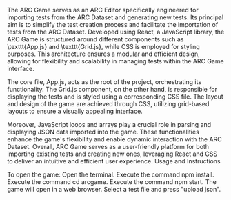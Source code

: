 The ARC Game  serves as an ARC Editor specifically engineered for importing tests from the ARC Dataset and generating new tests. Its principal aim is to simplify the test creation process and facilitate the importation of tests from the ARC Dataset. Developed using React, a JavaScript library, the ARC Game is structured around different components such as \texttt{App.js} and \texttt{Grid.js}, while CSS is employed for styling purposes. This architecture ensures a modular and efficient design, allowing for flexibility and scalability in managing tests within the ARC Game interface. 

The core file,  App.js, acts as the root of the project, orchestrating its functionality. The Grid.js component, on the other hand, is responsible for displaying the tests and is styled using a corresponding CSS file. The layout and design of the game are achieved through CSS, utilizing grid-based layouts to ensure a visually appealing interface.

Moreover, JavaScript loops and arrays play a crucial role in parsing and displaying JSON data imported into the game. These functionalities enhance the game's flexibility and enable dynamic interaction with the ARC Dataset. Overall, ARC Game serves as a user-friendly platform for both importing existing tests and creating new ones, leveraging React and CSS to deliver an intuitive and efficient user experience.
Usage and Instructions

To open the game: 
    Open the terminal.
    Execute the command npm install.
    Execute the command cd arcgame.
    Execute the command npm start.
    The game will open in a web browser. Select a test file and press "upload json".


